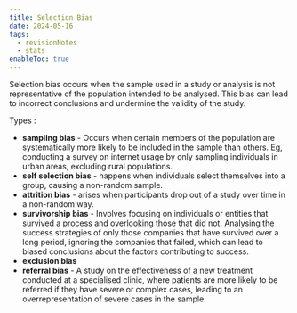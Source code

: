 ```yaml
---
title: Selection Bias
date: 2024-05-16
tags:
  - revisionNotes
  - stats
enableToc: true
---
```


Selection bias occurs when the sample used in a study or analysis is not representative of the population intended to be analysed. This bias can lead to incorrect conclusions and undermine the validity of the study.

Types : 
- **sampling bias** - Occurs when certain members of the population are systematically more likely to be included in the sample than others. Eg, conducting a survey on internet usage by only sampling individuals in urban areas, excluding rural populations.
- **self selection bias** - happens when individuals select themselves into a group, causing a non-random sample.
- **attrition bias** - arises when participants drop out of a study over time in a non-random way.
- **survivorship bias** - Involves focusing on individuals or entities that survived a process and overlooking those that did not.
  Analysing the success strategies of only those companies that have survived over a long period, ignoring the companies that failed, which can lead to biased conclusions about the factors contributing to success.
- **exclusion bias**
- **referral bias** - A study on the effectiveness of a new treatment conducted at a specialised clinic, where patients are more likely to be referred if they have severe or complex cases, leading to an overrepresentation of severe cases in the sample.